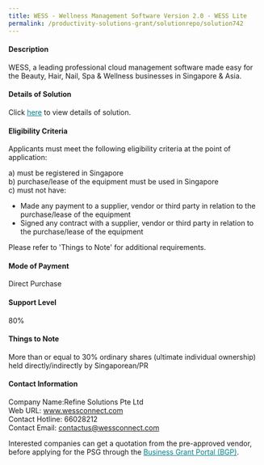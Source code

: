 ```yaml
---
title: WESS - Wellness Management Software Version 2.0 - WESS Lite
permalink: /productivity-solutions-grant/solutionrepo/solution742
---
```


#### Description

WESS, a leading professional cloud management software made easy for the Beauty, Hair, Nail, Spa & Wellness businesses in Singapore & Asia.

#### Details of Solution

Click <a href='https://gb-assist-staging.netlify.app/images/psg/Desensitised_Refine_Solutions_20200124_Annex_3(mti)_Part_1.pdf' style='color:#037e8a'>here</a> to view details of solution.

#### Eligibility Criteria

Applicants must meet the following eligibility criteria at the point of application:

a) must be registered in Singapore <br>
b) purchase/lease of the equipment must be used in Singapore <br>
c) must not have:
- Made any payment to a supplier, vendor or third party in relation to the purchase/lease of the equipment
- Signed any contract with a supplier, vendor or third party in relation to the purchase/lease of the equipment

Please refer to 'Things to Note' for additional requirements.

#### Mode of Payment
Direct Purchase

#### Support Level
80%

#### Things to Note
More than or equal to 30% ordinary shares (ultimate individual ownership) held directly/indirectly by Singaporean/PR

#### Contact Information
Company Name:Refine Solutions Pte Ltd <br>Web URL: www.wessconnect.com <br>Contact Hotline: 66028212 <br>Contact Email: contactus@wessconnect.com <br>

Interested companies can get a quotation from the pre-approved vendor, before applying for the PSG through the <a target='_blank' style='color:#037e8a' href='https://www.businessgrants.gov.sg/'>Business Grant Portal (BGP)</a>.
